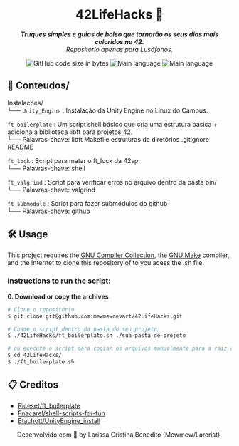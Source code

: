 <h1 align="center">
	42LifeHacks 📁
</h1>

<p align="center">
	<b><i>Truques simples e guias de bolso que tornarão os seus dias mais coloridos na 42.</i></b><br>
	<i>Repositorio apenas para Lusófonos.</i><br>
</p>

<p align="center">
	<img alt="GitHub code size in bytes" src="https://img.shields.io/github/languages/code-size/mewmewdevart/42Automation?color=6272a4" />
	<img alt="Main language" src="https://img.shields.io/github/languages/top/mewmewdevart/42Automation?color=6272a4"/>
	<img alt="Main language" src="https://img.shields.io/github/license/mewmewdevart/42Automation?color=6272a4"/>
</p>

## 📁 Conteudos/
Instalacoes/ <br>
└── ```Unity_Engine``` : Instalação da Unity Engine no Linux do Campus.

```ft_boilerplate``` : Um script shell básico que cria uma estrutura básica + adiciona a biblioteca libft para projetos 42. <br>
└── Palavras-chave: libft Makefile estruturas de diretórios .gitignore README

```ft_lock``` : Script para matar o ft_lock da 42sp. <br>
└── Palavras-chave: shell

```ft_valgrind``` : Script para verificar erros no arquivo dentro da pasta bin/ <br>
└── Palavras-chave: valgrind

```ft_submodule``` : Script para fazer submódulos do github <br>
└── Palavras-chave: github

## 🛠️ Usage
This project requires the [GNU Compiler Collection](https://gcc.gnu.org/), the [GNU Make](https://www.gnu.org/software/make/) compiler, and the Internet to clone this repository of to you acess the .sh file.

### Instructions to run the script:

**0. Download or copy the archives**

```bash
# Clone o repositório
$ git clone git@github.com:mewmewdevart/42LifeHacks.git

# Chame o script dentro da pasta do seu projeto
$ ./42LifeHacks/ft_boilerplate.sh ./sua-pasta-de-projeto

# ou execute o script para copiar os arquivos manualmente para a raiz do projeto
$ cd 42LifeHacks/
$ ./ft_boilerplate.sh 
```

## 📋 Creditos
* [Riceset/ft_boilerplate](https://github.com/riceset/ft_boilerplate)
* [Fnacarel/shell-scripts-for-fun](https://github.com/fnacarellidev/shell-scripts-for-fun)
* [Etachott/UnityEngine_install](https://github.com/0xEDU)


<p align="center"> Desenvolvido com 💜 by Larissa Cristina Benedito (Mewmew/Larcrist). </p>
